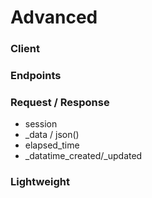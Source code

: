 # Advanced


### Client


### Endpoints


### Request / Response

- session
- _data / json()
- elapsed_time
- _datatime_created/_updated

### Lightweight

